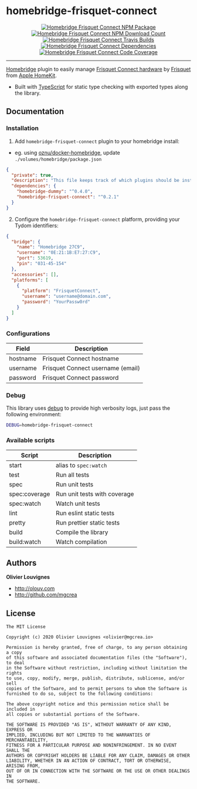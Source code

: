 # homebridge-frisquet-connect

<p align="center">
  <a href="https://www.npmjs.com/package/homebridge-frisquet-connect">
    <img src="https://img.shields.io/npm/v/homebridge-frisquet-connect.svg" alt="Homebridge Frisquet Connect NPM Package" />
  </a>
  <a href="https://www.npmjs.com/package/homebridge-frisquet-connect">
    <img src="https://img.shields.io/npm/dm/homebridge-frisquet-connect.svg" alt="Homebridge Frisquet Connect NPM Download Count" />
  </a>
  <a href="https://travis-ci.com/mgcrea/homebridge-frisquet-connect">
    <img src="https://travis-ci.com/mgcrea/homebridge-frisquet-connect.svg?branch=master" alt="Homebridge Frisquet Connect Travis Builds" />
  </a>
  <a href="https://david-dm.org/mgcrea/homebridge-frisquet-connect">
    <img src="https://david-dm.org/mgcrea/homebridge-frisquet-connect/status.svg" alt="Homebridge Frisquet Connect Dependencies" />
  </a>
  <a href="https://codecov.io/gh/mgcrea/homebridge-frisquet-connect">
    <img src="https://codecov.io/gh/mgcrea/homebridge-frisquet-connect/branch/master/graph/badge.svg" alt="Homebridge Frisquet Connect Code Coverage" />
  </a>
</p>

---

[Homebridge](https://homebridge.io/) plugin to easily manage [Frisquet Connect hardware](https://connect.frisquet.com/) by [Frisquet](https://www.frisquet.com/) from [Apple HomeKit](https://www.apple.com/ios/home/).

- Built with [TypeScript](https://www.typescriptlang.org/) for static type checking with exported types along the library.

## Documentation

### Installation

1. Add `homebridge-frisquet-connect` plugin to your homebridge install:

- eg. using [oznu/docker-homebridge](https://github.com/oznu/docker-homebridge), update `./volumes/homebridge/package.json`

```json
{
  "private": true,
  "description": "This file keeps track of which plugins should be installed.",
  "dependencies": {
    "homebridge-dummy": "^0.4.0",
    "homebridge-frisquet-connect": "^0.2.1"
  }
}
```

2. Configure the `homebridge-frisquet-connect` platform, providing your Tydom identifiers:

```json
{
  "bridge": {
    "name": "Homebridge 27C9",
    "username": "0E:21:1B:E7:27:C9",
    "port": 53619,
    "pin": "031-45-154"
  },
  "accessories": [],
  "platforms": [
    {
      "platform": "FrisquetConnect",
      "username": "username@domain.com",
      "password": "YourPassw0rd"
    }
  ]
}
```

### Configurations

| **Field** | **Description**                   |
| --------- | --------------------------------- |
| hostname  | Frisquet Connect hostname         |
| username  | Frisquet Connect username (email) |
| password  | Frisquet Connect password         |

### Debug

This library uses [debug](https://www.npmjs.com/package/debug) to provide high verbosity logs, just pass the following environment:

```bash
DEBUG=homebridge-frisquet-connect
```

### Available scripts

| **Script**    | **Description**              |
| ------------- | ---------------------------- |
| start         | alias to `spec:watch`        |
| test          | Run all tests                |
| spec          | Run unit tests               |
| spec:coverage | Run unit tests with coverage |
| spec:watch    | Watch unit tests             |
| lint          | Run eslint static tests      |
| pretty        | Run prettier static tests    |
| build         | Compile the library          |
| build:watch   | Watch compilation            |

## Authors

**Olivier Louvignes**

- http://olouv.com
- http://github.com/mgcrea

## License

```
The MIT License

Copyright (c) 2020 Olivier Louvignes <olivier@mgcrea.io>

Permission is hereby granted, free of charge, to any person obtaining a copy
of this software and associated documentation files (the "Software"), to deal
in the Software without restriction, including without limitation the rights
to use, copy, modify, merge, publish, distribute, sublicense, and/or sell
copies of the Software, and to permit persons to whom the Software is
furnished to do so, subject to the following conditions:

The above copyright notice and this permission notice shall be included in
all copies or substantial portions of the Software.

THE SOFTWARE IS PROVIDED "AS IS", WITHOUT WARRANTY OF ANY KIND, EXPRESS OR
IMPLIED, INCLUDING BUT NOT LIMITED TO THE WARRANTIES OF MERCHANTABILITY,
FITNESS FOR A PARTICULAR PURPOSE AND NONINFRINGEMENT. IN NO EVENT SHALL THE
AUTHORS OR COPYRIGHT HOLDERS BE LIABLE FOR ANY CLAIM, DAMAGES OR OTHER
LIABILITY, WHETHER IN AN ACTION OF CONTRACT, TORT OR OTHERWISE, ARISING FROM,
OUT OF OR IN CONNECTION WITH THE SOFTWARE OR THE USE OR OTHER DEALINGS IN
THE SOFTWARE.
```
